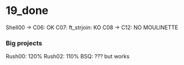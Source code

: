 # 19_done
Shell00 -> C06: OK
C07: ft_strjoin: KO
C08 -> C12: NO MOULINETTE

### Big projects
Rush00: 120%
Rush02: 110%
BSQ: ??? but works
